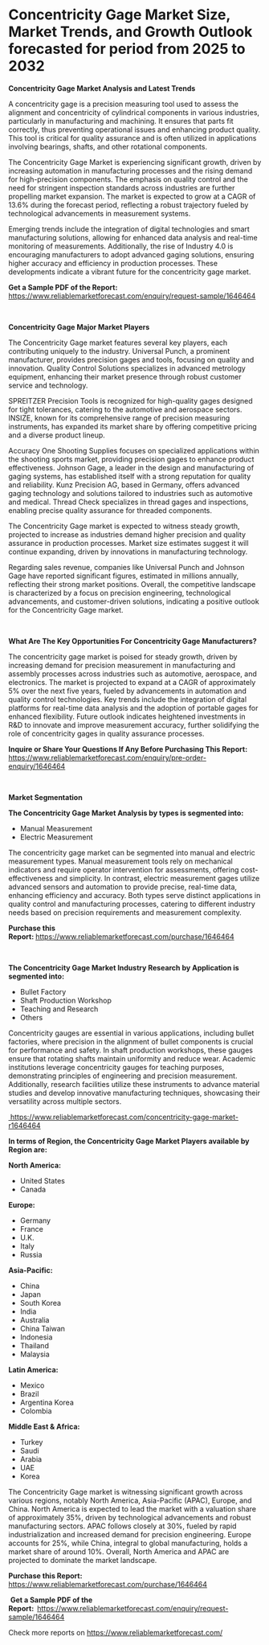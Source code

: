 <p><h1>Concentricity Gage Market Size, Market Trends, and Growth Outlook forecasted for period from 2025 to 2032</h1></p><p><strong>Concentricity Gage Market Analysis and Latest Trends</strong></p>
<p><p>A concentricity gage is a precision measuring tool used to assess the alignment and concentricity of cylindrical components in various industries, particularly in manufacturing and machining. It ensures that parts fit correctly, thus preventing operational issues and enhancing product quality. This tool is critical for quality assurance and is often utilized in applications involving bearings, shafts, and other rotational components.</p><p>The Concentricity Gage Market is experiencing significant growth, driven by increasing automation in manufacturing processes and the rising demand for high-precision components. The emphasis on quality control and the need for stringent inspection standards across industries are further propelling market expansion. The market is expected to grow at a CAGR of 13.6% during the forecast period, reflecting a robust trajectory fueled by technological advancements in measurement systems.</p><p>Emerging trends include the integration of digital technologies and smart manufacturing solutions, allowing for enhanced data analysis and real-time monitoring of measurements. Additionally, the rise of Industry 4.0 is encouraging manufacturers to adopt advanced gaging solutions, ensuring higher accuracy and efficiency in production processes. These developments indicate a vibrant future for the concentricity gage market.</p></p>
<p><strong>Get a Sample PDF of the Report:&nbsp;</strong> <a href="https://www.reliablemarketforecast.com/enquiry/request-sample/1646464?utm_campaign=2721&utm_medium=2&utm_source=Github&utm_content=ia&utm_term=11042025&utm_id=concentricity-gage">https://www.reliablemarketforecast.com/enquiry/request-sample/1646464</a></p>
<p>&nbsp;</p>
<p><strong>Concentricity Gage Major Market Players</strong></p>
<p><p>The Concentricity Gage market features several key players, each contributing uniquely to the industry. Universal Punch, a prominent manufacturer, provides precision gages and tools, focusing on quality and innovation. Quality Control Solutions specializes in advanced metrology equipment, enhancing their market presence through robust customer service and technology.</p><p>SPREITZER Precision Tools is recognized for high-quality gages designed for tight tolerances, catering to the automotive and aerospace sectors. INSIZE, known for its comprehensive range of precision measuring instruments, has expanded its market share by offering competitive pricing and a diverse product lineup.</p><p>Accuracy One Shooting Supplies focuses on specialized applications within the shooting sports market, providing precision gages to enhance product effectiveness. Johnson Gage, a leader in the design and manufacturing of gaging systems, has established itself with a strong reputation for quality and reliability. Kunz Precision AG, based in Germany, offers advanced gaging technology and solutions tailored to industries such as automotive and medical. Thread Check specializes in thread gages and inspections, enabling precise quality assurance for threaded components.</p><p>The Concentricity Gage market is expected to witness steady growth, projected to increase as industries demand higher precision and quality assurance in production processes. Market size estimates suggest it will continue expanding, driven by innovations in manufacturing technology.</p><p>Regarding sales revenue, companies like Universal Punch and Johnson Gage have reported significant figures, estimated in millions annually, reflecting their strong market positions. Overall, the competitive landscape is characterized by a focus on precision engineering, technological advancements, and customer-driven solutions, indicating a positive outlook for the Concentricity Gage market.</p></p>
<p>&nbsp;</p>
<p><strong>What Are The Key Opportunities For Concentricity Gage Manufacturers?</strong></p>
<p><p>The concentricity gage market is poised for steady growth, driven by increasing demand for precision measurement in manufacturing and assembly processes across industries such as automotive, aerospace, and electronics. The market is projected to expand at a CAGR of approximately 5% over the next five years, fueled by advancements in automation and quality control technologies. Key trends include the integration of digital platforms for real-time data analysis and the adoption of portable gages for enhanced flexibility. Future outlook indicates heightened investments in R&D to innovate and improve measurement accuracy, further solidifying the role of concentricity gages in quality assurance processes.</p></p>
<p><strong>Inquire or Share Your Questions If Any Before Purchasing This Report:</strong> <a href="https://www.reliablemarketforecast.com/enquiry/pre-order-enquiry/1646464?utm_campaign=2721&utm_medium=2&utm_source=Github&utm_content=ia&utm_term=11042025&utm_id=concentricity-gage">https://www.reliablemarketforecast.com/enquiry/pre-order-enquiry/1646464</a></p>
<p>&nbsp;</p>
<p><strong>Market Segmentation</strong></p>
<p><strong>The Concentricity Gage Market Analysis by types is segmented into:</strong></p>
<p><ul><li>Manual Measurement</li><li>Electric Measurement</li></ul></p>
<p><p>The concentricity gage market can be segmented into manual and electric measurement types. Manual measurement tools rely on mechanical indicators and require operator intervention for assessments, offering cost-effectiveness and simplicity. In contrast, electric measurement gages utilize advanced sensors and automation to provide precise, real-time data, enhancing efficiency and accuracy. Both types serve distinct applications in quality control and manufacturing processes, catering to different industry needs based on precision requirements and measurement complexity.</p></p>
<p><strong>Purchase this Report:&nbsp;</strong><a href="https://www.reliablemarketforecast.com/purchase/1646464?utm_campaign=2721&utm_medium=2&utm_source=Github&utm_content=ia&utm_term=11042025&utm_id=concentricity-gage">https://www.reliablemarketforecast.com/purchase/1646464</a></p>
<p>&nbsp;</p>
<p><strong>The Concentricity Gage Market Industry Research by Application is segmented into:</strong></p>
<p><ul><li>Bullet Factory</li><li>Shaft Production Workshop</li><li>Teaching and Research</li><li>Others</li></ul></p>
<p><p>Concentricity gauges are essential in various applications, including bullet factories, where precision in the alignment of bullet components is crucial for performance and safety. In shaft production workshops, these gauges ensure that rotating shafts maintain uniformity and reduce wear. Academic institutions leverage concentricity gauges for teaching purposes, demonstrating principles of engineering and precision measurement. Additionally, research facilities utilize these instruments to advance material studies and develop innovative manufacturing techniques, showcasing their versatility across multiple sectors.</p></p>
<p><a href="https://www.reliablemarketforecast.com/concentricity-gage-market-r1646464?utm_campaign=2721&utm_medium=2&utm_source=Github&utm_content=ia&utm_term=11042025&utm_id=concentricity-gage">&nbsp;https://www.reliablemarketforecast.com/concentricity-gage-market-r1646464</a></p>
<p><strong>In terms of Region, the Concentricity Gage Market Players available by Region are:</strong></p>
<p>
    <p> <strong> North America: </strong>
        <ul>
            <li>United States</li>
            <li>Canada</li>
        </ul>
        </p> 
    <p> <strong> Europe: </strong>
        <ul>
            <li>Germany</li>
            <li>France</li>
            <li>U.K.</li>
            <li>Italy</li>
            <li>Russia</li>
        </ul>
        </p> 
    <p> <strong> Asia-Pacific: </strong>
        <ul>
            <li>China</li>
            <li>Japan</li>
            <li>South Korea</li>
            <li>India</li>
            <li>Australia</li>
            <li>China Taiwan</li>
            <li>Indonesia</li>
            <li>Thailand</li>
            <li>Malaysia</li>
        </ul>
        </p> 
    <p> <strong> Latin America: </strong>
        <ul>
            <li>Mexico</li>
            <li>Brazil</li>
            <li>Argentina Korea</li>
            <li>Colombia</li>
        </ul>
        </p> 
    <p> <strong> Middle East & Africa: </strong>
        <ul>
            <li>Turkey</li>
            <li>Saudi</li>
            <li>Arabia</li>
            <li>UAE</li>
            <li>Korea</li>
        </ul>
    </p>
    </p>
<p><p>The Concentricity Gage market is witnessing significant growth across various regions, notably North America, Asia-Pacific (APAC), Europe, and China. North America is expected to lead the market with a valuation share of approximately 35%, driven by technological advancements and robust manufacturing sectors. APAC follows closely at 30%, fueled by rapid industrialization and increased demand for precision engineering. Europe accounts for 25%, while China, integral to global manufacturing, holds a market share of around 10%. Overall, North America and APAC are projected to dominate the market landscape.</p></p>
<p><strong>Purchase this Report: </strong><a href="https://www.reliablemarketforecast.com/purchase/1646464?utm_campaign=2721&utm_medium=2&utm_source=Github&utm_content=ia&utm_term=11042025&utm_id=concentricity-gage">https://www.reliablemarketforecast.com/purchase/1646464</a></p>
<p>&nbsp;<strong>Get a Sample PDF of the Report:&nbsp;&nbsp;</strong><a href="https://www.reliablemarketforecast.com/enquiry/request-sample/1646464?utm_campaign=2721&utm_medium=2&utm_source=Github&utm_content=ia&utm_term=11042025&utm_id=concentricity-gage">https://www.reliablemarketforecast.com/enquiry/request-sample/1646464</a></p>
<p><strong></strong></p>
<p>Check more reports on <a href="https://www.reliablemarketforecast.com/?utm_campaign=2721&utm_medium=2&utm_source=Github&utm_content=ia&utm_term=11042025&utm_id=concentricity-gage">https://www.reliablemarketforecast.com/</a></p>